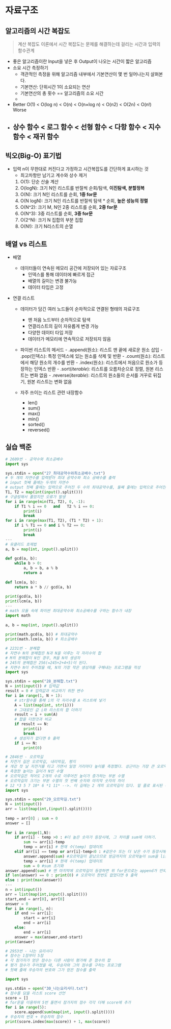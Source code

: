 # 자료구조

##  알고리즘의 시간 복잡도
> 계산 복잡도 이론에서 시간 복잡도는 문제를 해결하는데 걸리는 시간과 입력의 함수관계
- 좋은 알고리즘이란 Input을 넣은 후 Output이 나오는 시간이 짧은 알고리즘
- 소요 시간 측정하기
    - 객관적인 측정을 위해 알고리즘 내부에서 기본연산이 몇 번 일어나는지 살펴본다.
    - 기본연산: 단위시간 1이 소요되는 연산
    - 기본연산의 총 횟수 == 알고리즘의 소요 시간
    - 
- Better O(1) < O(log n) < O(n) < O(n×log n) < O(n2) < O(2n) < O(n!) Worse
- 상수 함수 < 로그 함수 < 선형 함수 < 다항 함수 < 지수 함수 < 재귀 함수
    - 

## 빅오(Big-O) 표기법
- 입력 n이 무한대로 커진다고 가정하고 시간복잡도를 간단하게 표시하는 것
    - 최고차항만 남기고 계수와 상수 제거
    1. O(1): 단순 산술 계산
    2. O(logN): 크기 N인 리스트를 반절씩 순회/탐색, **이진탐색, 분할정복**
    3. O(N): 크기 N인 리스트를 순회, **1중 for문**
    4. O(N logN): 크기 N인 리스트를 반절씩 탐색 * 순회, **높은 성능의 정렬**
    5. O(N^2): 크기 M, N인 2중 리스트를 순회, **2중 for문**
    6. O(N^3): 3중 리스트를 순회, **3중 for문**
    7. O(2^N): 크기 N 집합의 부분 집합
    8. O(N!): 크기 N리스트의 순열

## 배열 vs 리스트
- 배열
    - 데이터들이 연속된 메모리 공간에 저장되어 있는 자료구조
        - 인덱스를 통해 데이터에 빠르게 접근
        - 배열의 길이는 변경 불가능
        - 데이터 타입은 고정

- 연결 리스트
    - 데이터가 담긴 여러 노드들이 순차적으로 연결된 형태의 자료구조
        - 맨 처음 노드부터 순차적으로 탐색
        - 연결리스트의 길이 자유롭게 변경 가능
        - 다양한 데이터 타입 저장
        - 데이터가 메모리에 연속적으로 저장되지 않음
     
     - 파이썬 리스트의 메서드
            - .append(원소): 리스트 맨 끝에 새로운 원소 삽입
            - .pop(인덱스): 특정 인덱스에 있는 원소를 삭제 및 반환
            - .count(원소): 리스트에서 해당 원소의 개수를 반환
            - .index(원소): 리스트에서 처음으로 원소가 등장하는 인덱스 반환
            - .sort(*iterable*): 리스트를 오름차순으로 정렬, 원본 리스트는 변화 없음
            - .reverse(*iterable*): 리스트의 원소들의 순서를 거꾸로 뒤집기, 원본 리스트는 변화 없음
    
    - 자주 쓰이는 리스트 관련 내장함수
        - len()
        - sum()
        - max()
        - min()
        - sorted()
        - reversed()


## 실습 백준
```python
# 2609번 - 공약수와 최소공배수
import sys

sys.stdin = open("27_최대공약수와최소공배수.txt")
# 두 개의 자연수를 입력받아 최대 공약수와 최소 공배수를 출력
# input 첫째 줄에는 두개의 자연수
# output 첫째 줄에는 입력으로 주어진 두 수의 최대공약수를, 둘째 줄에는 입력으로 주어진 두 수의 최소 공배수를 출력
T1, T2 = map(int(input().split()))
# 구글링해서 풀었지만 오류가 발생
for i in range(min(T1, T2), 0, -1):
    if T1 % i == 0   and   T2 % i == 0:
        print(i)
        break
for i in range(max(T1, T2), (T1 * T2) + 1):
    if i % T1 == 0 and i % T2 == 0:
        print(i)
        break
---
# 유클리드 호제법
a, b = map(int, input().split())
    
def gcd(a, b):
    while b > 0:
        a, b = b, a % b
        return a
    
def lcm(a, b):
    return a * b // gcd(a, b)
    
print(gcd(a, b))
print(lcm(a, b))
---
# math 모듈 속에 파이썬 최대공약수와 최소공배수를 구하는 함수가 내장
import math
    
a, b = map(int, input().split())
    
print(math.gcd(a, b)) # 최대공약수
print(math.lcm(a, b)) # 최소공배수
```
```python
# 2231번 - 분해합
# 자연수 N의 분해합은 N과 N을 이루는 각 자리수의 합
# M의 분해합이 N인 경우, M을 N의 생성자
# 245의 분해합은 256(=245+2+4+5)이 된다.
# 자연수 N이 주어졌을 때, N의 가장 작은 생성자를 구해내는 프로그램을 작성
import sys

sys.stdin = open("28_분해합.txt")
N = int(input()) # 입력값
result = 0 # 입력값과 비교하기 위한 변수
for i in range(1, N + 1):
    # str함수를 통해 i의 각 자리수를 A 리스트에 넣기
    A = list(map(int, str(i)))
    # 그대로인 값 i와 리스트의 합 더하기
    result = i + sum(A)
    # 합을 더한것과 비교
    if result == N:
        print(i)
        break
    # 생성자가 없다면 0 출력    
    if i == N:
        print(0)
```
```python
# 2846번 - 오르막길
# 자전거 길은 오르막길, 내리막길, 평지
# 개강 첫 날 자전거를 타고 가면서 일정 거리마다 높이를 측정했다. 상근이는 가장 큰 오르막길의 크기를 구하려고 한다.
# 측정한 높이는 길이가 N인 수열
# 오르막길은 적어도 2개의 수로 이루어진 높이가 증가하는 부분 수열
# 오르막길의 크기는 부분 수열의 첫 번째 숫자와 마지막 숫자의 차이
# 12 *3 5 7 10* 6 *1 11* -->. 이 길에는 2 개의 오르막길이 있다. 밑 줄로 표시된 부분 수열이 오르막길이다. 첫 번째 오르막길의 크기는 7이고, 두 번째 오르막길의 크기는 10이다. 높이가 12와 6인 곳은 오르막길에 속하지 않는다.
import sys

sys.stdin = open("29_오르막길.txt")
N = int(input())
arr = list(map(int,(input().split())))
    
temp = arr[0] ; sum = 0
answer = []
    
for i in range(1,N):
    if arr[i] - temp >0 : #더 높은 숫자가 등장시에, 그 차이를 sum에 더하기. 
        sum += arr[i]-temp
        temp = arr[i] # 현재 수(temp) 업데이트            
    elif arr[i] == temp or arr[i]-temp<0 : #같은수 또는 더 낮은 수가 등장시에
        answer.append(sum) #오르막길이 끝났으므로 방금까지의 오르막높이 sum을 list(answer)에 추가
        temp = arr[i] # 현재 수(temp) 업데이트
        sum = 0 #sum 초기화           
answer.append(sum) # 맨 마지막에 오르막길이 등장하면 위 for문으로는 append가 안되서 추가.
if len(answer) == 0 : print(0) # 오르막이 한번도 없었다면 0 출력
else : print(max(answer))
---
n = int(input())
arr = list(map(int,input().split()))
start,end = arr[0], arr[0]
answer = 0
for i in range(1, n):
    if end >= arr[i]:
        start = arr[i]
        end = arr[i]
    else:
        end = arr[i]
    answer = max(answer,end-start)
print(answer)
```
```python
# 2953번 - 나는 요리사다
# 점수는 1점부터 5점
# 각 참가자가 얻은 점수는 다른 사람이 평가해 준 점수의 합
# 평가 점수가 주어졌을 때, 우승자와 그의 점수를 구하는 프로그램
# 첫째 줄에 우승자의 번호와 그가 얻은 점수를 출력

import sys

sys.stdin = open("30_나는요리사다.txt")
# 점수를 담을 리스트 score 선언
score = []
# for문을 이용하여 5번 돌면서 참가자의 점수 각각 더해 score에 추가
for i in range(5):
    score.append(sum(map(int, input().split())))
# 우승자의 번호 + 우승자의 점수
print(score.index(max(score)) + 1, max(score))
```
